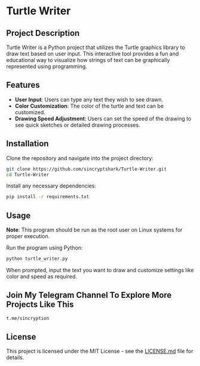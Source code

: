 
# Turtle Writer

## Project Description
Turtle Writer is a Python project that utilizes the Turtle graphics library to draw text based on user input. This interactive tool provides a fun and educational way to visualize how strings of text can be graphically represented using programming.

## Features
- **User Input**: Users can type any text they wish to see drawn.
- **Color Customization**: The color of the turtle and text can be customized.
- **Drawing Speed Adjustment**: Users can set the speed of the drawing to see quick sketches or detailed drawing processes.

## Installation
Clone the repository and navigate into the project directory:
```bash
git clone https://github.com/sincryptshark/Turtle-Writer.git
cd Turtle-Writer
```
Install any necessary dependencies:
```bash
pip install -r requirements.txt
```

## Usage

**Note**: This program should be run as the root user on Linux systems for proper execution.

Run the program using Python:
```bash
python turtle_writer.py
```
When prompted, input the text you want to draw and customize settings like color and speed as required.

## Join My Telegram Channel To Explore More Projects Like This 
```bash
t.me/sincryption
```
## License
This project is licensed under the MIT License - see the [LICENSE.md](LICENSE) file for details.
